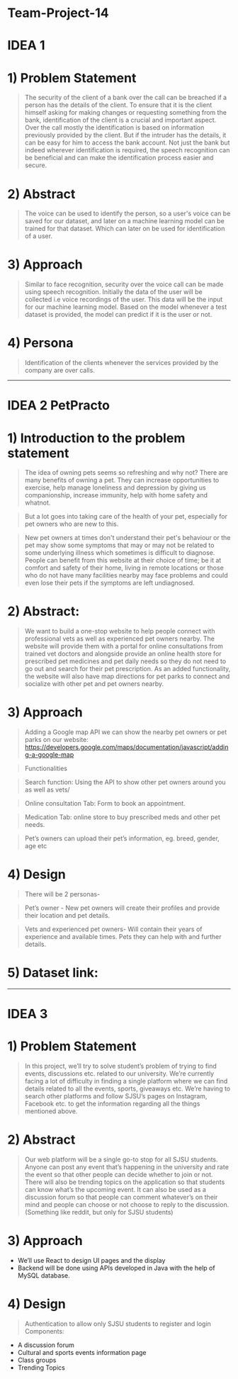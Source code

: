 # Team-Project-14

# IDEA 1

# 1) Problem Statement
> The security of the client  of a bank over the call can be breached if a person has the details of the client. To ensure that it is the client himself asking for making changes or requesting something from the bank, identification of the client is a crucial and important aspect. Over the call mostly the identification is based on information previously provided by the client. But if the intruder has the details, it can be easy for him to access the bank account. Not just the bank but indeed wherever identification is required, the speech recognition can be beneficial and can make the identification process easier and secure. 

# 2) Abstract
> The voice can be used to identify the person, so a user's voice can be saved for our dataset, and later on a machine learning model can be trained for that dataset. Which can later on be used for identification of a user.

# 3) Approach
> Similar to face recognition, security over the voice call can be made using speech recognition. 
> Initially the data of the user will be collected i.e voice recordings of the user.
> This data will be the input for our machine learning model. 
> Based on the model whenever a test dataset is provided, the model can predict if it is the user or not.

# 4) Persona
> Identification of the clients whenever the services provided by the company are over calls.


------------------------------------------------------------------------------------------------------------------

# IDEA 2 PetPracto

# 1) Introduction to the problem statement

> The idea of owning pets seems so refreshing and why not? There are many benefits of owning a pet. They can increase opportunities to exercise, help manage loneliness and depression by giving us companionship, increase immunity, help with home safety and whatnot.

> But a lot goes into taking care of the health of your pet, especially for pet owners who are new to this.

> New pet owners at times don't understand their pet's behaviour or the pet may show some symptoms that may or may not be related to some underlying illness which sometimes is difficult to diagnose. 
> People can benefit from this website at their choice of time; be it at comfort and safety of their home, living in remote locations or those who do not have many facilities nearby may face problems and could even lose their pets if the symptoms are left undiagnosed.


# 2) Abstract:
> We want to build a one-stop website to help people connect with professional vets as well as experienced pet owners nearby. The website will provide them with a portal for online consultations from trained vet doctors and alongside provide an online health store for prescribed pet medicines and pet daily needs so they do not need to go out and search for their pet prescription. As an added functionality, the website will also have map directions for pet parks to connect and socialize with other pet and pet owners nearby.


# 3) Approach
> Adding a Google map API we can show the nearby pet owners or pet parks on our website: https://developers.google.com/maps/documentation/javascript/adding-a-google-map

> Functionalities

> Search function:
> Using the API to show other pet owners around you as well as vets/

> Online consultation Tab:
> Form to book an appointment.

> Medication Tab:
> online store to buy prescribed meds and other pet needs.

> Pet’s owners can upload their pet’s information, eg. breed, gender, age etc


# 4) Design 
> There will be 2 personas-

> Pet’s owner -
> New pet owners will create their profiles and provide their location and pet details.


> Vets and experienced pet owners-
> Will contain their years of experience and available times. Pets they can help with and further details.


# 5) Dataset link:


------------------------------------------------------------------------------------------------------------------

# IDEA 3

# 1) Problem Statement
> In this project, we’ll try to solve student’s problem of trying to find events, discussions etc. related to our university. We’re currently facing a lot of difficulty in finding a single platform where we can find details related to all the events, sports, giveaways etc. We’re having to search other platforms and follow SJSU’s pages on Instagram, Facebook etc. to get the information regarding all the things mentioned above.

# 2) Abstract
> Our web platform will be a single go-to stop for all SJSU students. Anyone can post any event that’s happening in the university and rate the event so that other people can decide whether to join or not. There will also be trending topics on the application so that students can know what’s the upcoming event. It can also be used as a discussion forum so that people can comment whatever’s on their mind and people can choose or not choose to reply to the discussion. (Something like reddit, but only for SJSU students)

# 3) Approach
-	We’ll use React to design UI pages and the display
-	Backend will be done using APIs developed in Java with the help of MySQL database.

# 4) Design
>	Authentication to allow only SJSU students to register and login
> Components:
-	A discussion forum
-	Cultural and sports events information page
-	Class groups
-	Trending Topics 
